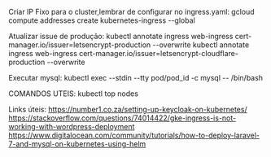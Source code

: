 Criar IP Fixo para o cluster,lembrar de configurar no ingress.yaml:
gcloud compute addresses create kubernetes-ingress --global

Atualizar issue de produção:
kubectl annotate ingress web-ingress cert-manager.io/issuer=letsencrypt-production --overwrite
kubectl annotate ingress web-ingress cert-manager.io/issuer=letsencrypt-cloudflare-production --overwrite

Executar mysql:
kubectl exec --stdin --tty pod/pod_id -c mysql -- /bin/bash

COMANDOS UTEIS:
kubectl top nodes

Links úteis:
https://number1.co.za/setting-up-keycloak-on-kubernetes/
https://stackoverflow.com/questions/74014422/gke-ingress-is-not-working-with-wordpress-deployment
https://www.digitalocean.com/community/tutorials/how-to-deploy-laravel-7-and-mysql-on-kubernetes-using-helm
